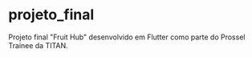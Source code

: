 # projeto_final

Projeto final "Fruit Hub" desenvolvido em Flutter como parte do Prossel Trainee da TITAN. 

